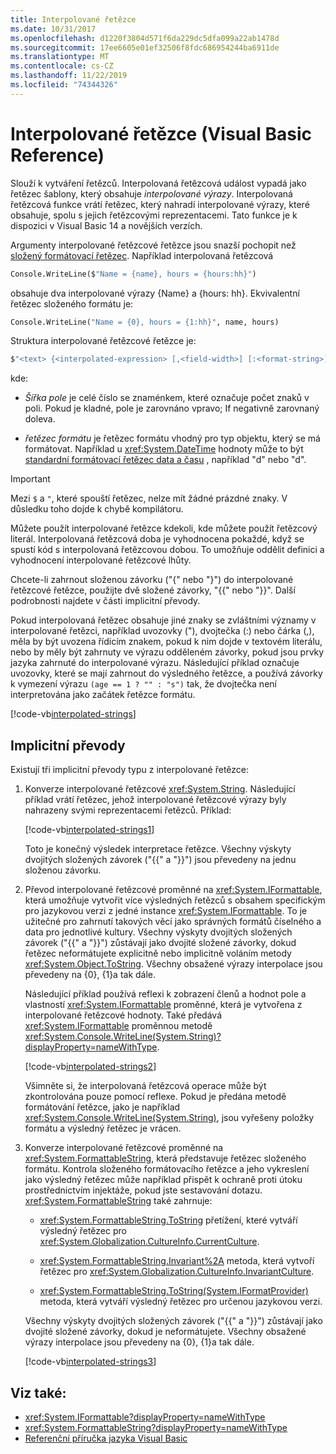 ```yaml
---
title: Interpolované řetězce
ms.date: 10/31/2017
ms.openlocfilehash: d1220f3804d571f6da229dc5dfa099a22ab1478d
ms.sourcegitcommit: 17ee6605e01ef32506f8fdc686954244ba6911de
ms.translationtype: MT
ms.contentlocale: cs-CZ
ms.lasthandoff: 11/22/2019
ms.locfileid: "74344326"
---
```

# <a name="interpolated-strings-visual-basic-reference"></a>Interpolované řetězce (Visual Basic Reference)

Slouží k vytváření řetězců.  Interpolovaná řetězcová událost vypadá jako řetězec šablony, který obsahuje *interpolované výrazy*.  Interpolovaná řetězcová funkce vrátí řetězec, který nahradí interpolované výrazy, které obsahuje, spolu s jejich řetězcovými reprezentacemi. Tato funkce je k dispozici v Visual Basic 14 a novějších verzích.

Argumenty interpolované řetězcové řetězce jsou snazší pochopit než [složený formátovací řetězec](../../../../standard/base-types/composite-formatting.md#composite-format-string).  Například interpolovaná řetězcová

```vb
Console.WriteLine($"Name = {name}, hours = {hours:hh}")
```

obsahuje dva interpolované výrazy {Name} a {hours: hh}. Ekvivalentní řetězec složeného formátu je:

```vb
Console.WriteLine("Name = {0}, hours = {1:hh}", name, hours)
```

Struktura interpolované řetězcové řetězce je:

```vb
$"<text> {<interpolated-expression> [,<field-width>] [:<format-string>] } <text> ..."
```

kde:

- *Šířka pole* je celé číslo se znaménkem, které označuje počet znaků v poli. Pokud je kladné, pole je zarovnáno vpravo; If negativně zarovnaný doleva.

- *řetězec formátu* je řetězec formátu vhodný pro typ objektu, který se má formátovat. Například u <xref:System.DateTime> hodnoty může to být [standardní formátovací řetězec data a času](../../../../standard/base-types/standard-date-and-time-format-strings.md) , například "d" nebo "d".

> [!IMPORTANT]
> Mezi `$` a `"`, které spouští řetězec, nelze mít žádné prázdné znaky. V důsledku toho dojde k chybě kompilátoru.

Můžete použít interpolované řetězce kdekoli, kde můžete použít řetězcový literál.  Interpolovaná řetězcová doba je vyhodnocena pokaždé, když se spustí kód s interpolovaná řetězcovou dobou. To umožňuje oddělit definici a vyhodnocení interpolované řetězcové lhůty.

Chcete-li zahrnout složenou závorku ("{" nebo "}") do interpolované řetězcové řetězce, použijte dvě složené závorky, "{{" nebo "}}".  Další podrobnosti najdete v části implicitní převody.

Pokud interpolovaná řetězec obsahuje jiné znaky se zvláštními významy v interpolované řetězci, například uvozovky ("), dvojtečka (:) nebo čárka (,), měla by být uvozena řídicím znakem, pokud k nim dojde v textovém literálu, nebo by měly být zahrnuty ve výrazu odděleném závorky, pokud jsou prvky jazyka zahrnuté do interpolované výrazu. Následující příklad označuje uvozovky, které se mají zahrnout do výsledného řetězce, a používá závorky k vymezení výrazu `(age == 1 ? "" : "s")` tak, že dvojtečka není interpretována jako začátek řetězce formátu.

[!code-vb[interpolated-strings](../../../../../samples/snippets/visualbasic/programming-guide/language-features/strings/interpolated-strings4.vb)]

## <a name="implicit-conversions"></a>Implicitní převody

Existují tři implicitní převody typu z interpolované řetězce:

1. Konverze interpolované řetězcové <xref:System.String>. Následující příklad vrátí řetězec, jehož interpolované řetězcové výrazy byly nahrazeny svými reprezentacemi řetězců. Příklad:

   [!code-vb[interpolated-strings1](../../../../../samples/snippets/visualbasic/programming-guide/language-features/strings/interpolated-strings1.vb)]

   Toto je konečný výsledek interpretace řetězce. Všechny výskyty dvojitých složených závorek ("{{" a "}}") jsou převedeny na jednu složenou závorku.

2. Převod interpolované řetězcové proměnné na <xref:System.IFormattable>, která umožňuje vytvořit více výsledných řetězců s obsahem specifickým pro jazykovou verzi z jedné instance <xref:System.IFormattable>. To je užitečné pro zahrnutí takových věcí jako správných formátů číselného a data pro jednotlivé kultury.  Všechny výskyty dvojitých složených závorek ("{{" a "}}") zůstávají jako dvojité složené závorky, dokud řetězec neformátujete explicitně nebo implicitně voláním metody <xref:System.Object.ToString>.  Všechny obsažené výrazy interpolace jsou převedeny na {0}, {1}a tak dále.

   Následující příklad používá reflexi k zobrazení členů a hodnot pole a vlastností <xref:System.IFormattable> proměnné, která je vytvořena z interpolované řetězcové hodnoty. Také předává <xref:System.IFormattable> proměnnou metodě <xref:System.Console.WriteLine(System.String)?displayProperty=nameWithType>.

   [!code-vb[interpolated-strings2](../../../../../samples/snippets/visualbasic/programming-guide/language-features/strings/interpolated-strings2.vb)]

   Všimněte si, že interpolovaná řetězcová operace může být zkontrolována pouze pomocí reflexe. Pokud je předána metodě formátování řetězce, jako je například <xref:System.Console.WriteLine(System.String)>, jsou vyřešeny položky formátu a výsledný řetězec je vrácen.

3. Konverze interpolované řetězcové proměnné na <xref:System.FormattableString>, která představuje řetězec složeného formátu. Kontrola složeného formátovacího řetězce a jeho vykreslení jako výsledný řetězec může například přispět k ochraně proti útoku prostřednictvím injektáže, pokud jste sestavování dotazu. <xref:System.FormattableString> také zahrnuje:

      - <xref:System.FormattableString.ToString> přetížení, které vytváří výsledný řetězec pro <xref:System.Globalization.CultureInfo.CurrentCulture>.

      - <xref:System.FormattableString.Invariant%2A> metoda, která vytvoří řetězec pro <xref:System.Globalization.CultureInfo.InvariantCulture>.

      - <xref:System.FormattableString.ToString(System.IFormatProvider)> metoda, která vytváří výsledný řetězec pro určenou jazykovou verzi.

    Všechny výskyty dvojitých složených závorek ("{{" a "}}") zůstávají jako dvojité složené závorky, dokud je neformátujete.  Všechny obsažené výrazy interpolace jsou převedeny na {0}, {1}a tak dále.

   [!code-vb[interpolated-strings3](../../../../../samples/snippets/visualbasic/programming-guide/language-features/strings/interpolated-strings3.vb)]

## <a name="see-also"></a>Viz také:

- <xref:System.IFormattable?displayProperty=nameWithType>
- <xref:System.FormattableString?displayProperty=nameWithType>
- [Referenční příručka jazyka Visual Basic](index.md)

